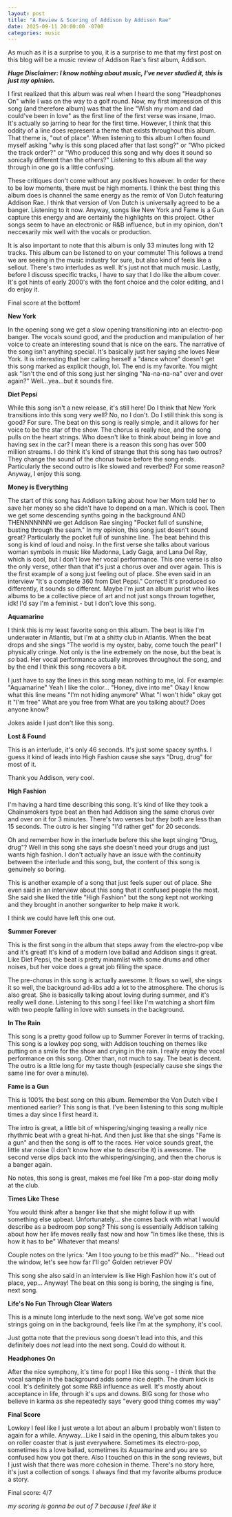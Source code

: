```yaml
---
layout: post
title: "A Review & Scoring of Addison by Addison Rae"
date: 2025-09-11 20:00:00 -0700
categories: music
---
```


As much as it is a surprise to you, it is a surprise to me that my first post on this blog will be a music review of Addison Rae's first album, Addison. 

***Huge Disclaimer: I know nothing about music, I've never studied it, this is just my opinion.***

I first realized that this album was real when I heard the song "Headphones On" while I was on the way to a golf round. Now, my first impression of this song (and therefore album) was that the line "Wish my mom and dad could've been in love" as the first line of the first verse was insane, lmao. It's actually so jarring to hear for the first time. However, I think that this oddity of a line does represent a theme that exists throughout this album. That theme is, "out of place". When listening to this album I often found myself asking "why is this song placed after that last song?" or "Who picked the track order?" or "Who produced this song and why does it sound so sonically different than the others?" Listening to this album all the way through in one go is a little confusing.

These critiques don't come without any positives however. In order for there to be low moments, there must be high moments. I think the best thing this album does is channel the same energy as the remix of Von Dutch featuring Addison Rae. I think that version of Von Dutch is universally agreed to be a banger. Listening to it now. Anyway, songs like New York and Fame is a Gun capture this energy and are certainly the highlights on this project. Other songs seem to have an electronic or R&B influence, but in my opinion, don't neccesarily mix well with the vocals or production.

It is also important to note that this album is only 33 minutes long with 12 tracks. This album can be listened to on your commute! This follows a trend we are seeing in the music industry for sure, but also kind of feels like a sellout. There's two interludes as well. It's just not that much music. Lastly, before I discuss specific tracks, I have to say that I do like the album cover. It's got hints of early 2000's with the font choice and the color editing, and I do enjoy it.

Final score at the bottom!

**New York**

In the opening song we get a slow opening transitioning into an electro-pop banger. The vocals sound good, and the production and manipulation of her voice to create an interesting sound that is nice on the ears. The narrative of the song isn't anything special. It's basically just her saying she loves New York. It is interesting that her calling herself a "dance whore" doesn't get this song marked as explicit though, lol. The end is my favorite. You might ask "Isn't the end of this song just her singing "Na-na-na-na" over and over again?" Well...yea...but it sounds fire.

**Diet Pepsi**

While this song isn't a new release, it's still here! Do I think that New York transitions into this song very well? No, no I don't. Do I still think this song is good? For sure. The beat on this song is really simple, and it allows for her voice to be the star of the show. The chorus is really nice, and the song pulls on the heart strings. Who doesn't like to think about being in love and having sex in the car? I mean there is a reason this song has over 500 million streams. 
I do think it's kind of strange that this song has two outros? They change the sound of the chorus twice before the song ends. Particularly the second outro is like slowed and reverbed? For some reason? Anyway, I enjoy this song.

**Money is Everything**

The start of this song has Addison talking about how her Mom told her to save her money so she didn't have to depend on a man. Which is cool. Then we get some descending synths going in the background AND THENNNNNNN we get Addison Rae singing "Pocket full of sunshine, busting through the seam."
In my opinion, this song just doesn't sound great? Particularly the pocket full of sunshine line. The beat behind this song is kind of loud and noisy. In the first verse she talks about various woman symbols in music like Madonna, Lady Gaga, and Lana Del Ray, which is cool, but I don't love her vocal performance. This one verse is also the only verse, other than that it's just a chorus over and over again.
This is the first example of a song just feeling out of place. She even said in an interview "It's a complete 360 from Diet Pepsi." Correct! It's produced so differently, it sounds so different. Maybe I'm just an album purist who likes albums to be a collective piece of art and not just songs thrown together, idk!
I'd say I'm a feminist - but I don't love this song.

**Aquamarine**

I think this is my least favorite song on this album. The beat is like I'm underwater in Atlantis, but I'm at a shitty club in Atlantis. When the beat drops and she sings "The world is my oyster, baby, come touch the pearl" I physically cringe. Not only is the line extremely on the nose, but the beat is *so* bad. Her vocal performance actually improves throughout the song, and by the end I think this song recovers a bit. 

I just have to say the lines in this song mean nothing to me, lol. For example:
"Aquamarine" Yeah I like the color...
"Honey, dive into me" Okay I know what this line means
"I'm not hiding anymore" What
"I won't hide" okay got it
"I'm free" What are you free from
What are you talking about? Does anyone know?

Jokes aside I just don't like this song.

**Lost & Found**

This is an interlude, it's only 46 seconds. It's just some spacey synths. I guess it kind of leads into High Fashion cause she says "Drug, drug" for most of it.

Thank you Addison, very cool.

**High Fashion**

I'm having a hard time describing this song. It's kind of like they took a Chainsmokers type beat an then had Addison sing the same chorus over and over on it for 3 minutes. There's two verses but they both are less than 15 seconds. The outro is her singing "I'd rather get" for 20 seconds. 

Oh and remember how in the interlude before this she kept singing "Drug, drug"? Well in this song she says she doesn't need your drugs and just wants high fashion. I don't actually have an issue with the continuity between the interlude and this song, but, the content of this song is genuinely so boring.

This is another example of a song that just feels super out of place. She even said in an interview about this song that it confused people the most. She said she liked the title "High Fashion" but the song kept not working and they brought in another songwriter to help make it work.

I think we could have left this one out.

**Summer Forever**

This is the first song in the album that steps away from the electro-pop vibe and it's great! It's kind of a modern love ballad and Addison sings it great. Like Diet Pepsi, the beat is pretty minamlist with some drums and other noises, but her voice does a great job filling the space.

The pre-chorus in this song is actually awesome. It flows so well, she sings it so well, the background ad-libs add a lot to the atmosphere. The chorus is also great. She is basically talking about loving during summer, and it's really well done. Listening to this song I feel like I'm watching a short film with two people falling in love with sunsets in the background. 

**In The Rain**

This song is a pretty good follow up to Summer Forever in terms of tracking. This song is a lowkey pop song, with Addison touching on themes like putting on a smile for the show and crying in the rain. I really enjoy the vocal performance on this song. Other than, not much to say. The beat is decent. The outro is a little long for my taste though (especially cause she sings the same line for over a minute).

**Fame is a Gun**

This is 100% the best song on this album. Remember the Von Dutch vibe I mentioned earlier? This song is that. I've been listening to this song multiple times a day since I first heard it. 

The intro is great, a little bit of whispering/singing teasing a really nice rhythmic beat with a great hi-hat. And then just like that she sings "Fame is a gun" and then the song is off to the races. Her voice sounds great, the little star noise (I don't know how else to describe it) is awesome. The second verse dips back into the whispering/singing, and then the chorus is a banger again. 

No notes, this song is great, makes me feel like I'm a pop-star doing molly at the club.

**Times Like These**

You would think after a banger like that she might follow it up with something else upbeat. Unfortunately... she comes back with what I would describe as a bedroom pop song? This song is essentially Addison talking about how her life moves really fast now and how "In times like these, this is how it has to be" Whatever that means!

Couple notes on the lyrics:
"Am I too young to be this mad?" No...
"Head out the window, let's see how far I'll go" Golden retriever POV

This song she also said in an interview is like High Fashion how it's out of place, yep... Anyway! The beat on this song is boring, the singing is fine, next song.

**Life's No Fun Through Clear Waters**

This is a minute long interlude to the next song. We've got some nice strings going on in the background, feels like I'm at the symphony, it's cool.

Just gotta note that the previous song doesn't lead into this, and this definitely does *not* lead into the next song. Could do without it.

**Headphones On**

After the nice symphony, it's time for pop! I like this song - I think that the vocal sample in the background adds some nice depth. The drum kick is cool. It's definitely got some R&B influence as well. It's mostly about acceptance in life, through it's ups and downs. BIG song for those who believe in karma as she repeatedly says "every good thing comes my way"

**Final Score**

Lowkey I feel like I just wrote a lot about an album I probably won't listen to again for a while. Anyway...Like I said in the opening, this album takes you on roller coaster that is just everywhere. Sometimes its electro-pop, sometimes its a love ballad, sometimes its Aquamarine and you are so confused how you got there. Also I touched on this in the song reviews, but I just wish that there was more cohesion in theme. There's no story here, it's just a collection of songs. I always find that my favorite albums produce a story.

Final score: 4/7

*my scoring is gonna be out of 7 because I feel like it*